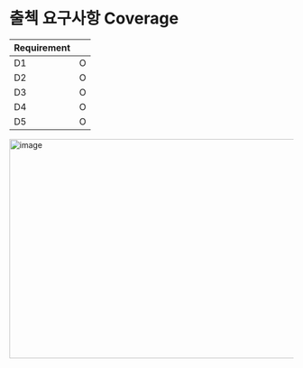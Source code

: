 # 출첵 요구사항 Coverage

| Requirement ||
|---|---|
| D1 | O |
| D2 | O |
| D3 | O |
| D4 | O |
| D5 | O |

<img width="988" height="389" alt="image" src="https://github.com/user-attachments/assets/70497bac-2865-44d2-8969-ba59d479afb1" />
